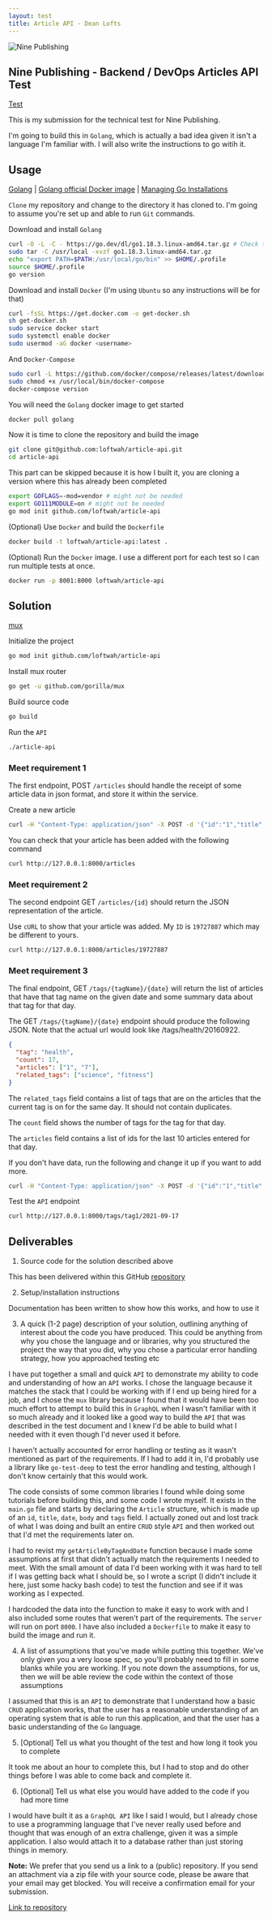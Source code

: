 ```yaml
---
layout: test
title: Article API - Dean Lofts
---
```


![Nine Publishing](https://repository-images.githubusercontent.com/504058214/88657ffb-1213-4d40-b0b8-be00dbed134f)

## Nine Publishing - Backend / DevOps Articles API Test

[Test](https://ffxblue.github.io/interview-tests/test/article-api/)

This is my submission for the technical test for Nine Publishing.

I'm going to build this in `Golang`, which is actually a bad idea given it isn't a language I'm familiar with. I will also write the instructions to go witih it.

## Usage

[Golang](https://go.dev/doc/install) | [Golang official Docker image](https://hub.docker.com/_/golang) | [Managing Go Installations](https://go.dev/doc/manage-install)

`Clone` my repository and change to the directory it has cloned to. I'm going to assume you're set up and able to run `Git` commands.

Download and install `Golang`

```bash
curl -O -L -C - https://go.dev/dl/go1.18.3.linux-amd64.tar.gz # Check the latest version here: https://golang.org/dl/
sudo tar -C /usr/local -xvzf go1.18.3.linux-amd64.tar.gz
echo "export PATH=$PATH:/usr/local/go/bin" >> $HOME/.profile
source $HOME/.profile
go version
```

Download and install `Docker` (I'm using `Ubuntu` so any instructions will be for that)

```bash
curl -fsSL https://get.docker.com -o get-docker.sh
sh get-docker.sh
sudo service docker start
sudo systemctl enable docker
sudo usermod -aG docker <username>
```

And `Docker-Compose`

```bash
sudo curl -L https://github.com/docker/compose/releases/latest/download/docker-compose-$(uname -s)-$(uname -m) -o /usr/local/bin/docker-compose
sudo chmod +x /usr/local/bin/docker-compose
docker-compose version
```

You will need the `Golang` docker image to get started

```bash
docker pull golang
```

Now it is time to clone the repository and build the image

```bash
git clone git@github.com:loftwah/article-api.git
cd article-api
```

This part can be skipped because it is how I built it, you are cloning a version where this has already been completed

```bash
export GOFLAGS=-mod=vendor # might not be needed
export GO111MODULE=on # might not be needed
go mod init github.com/loftwah/article-api
```

(Optional) Use `Docker` and build the `Dockerfile`

```bash
docker build -t loftwah/article-api:latest .
```

(Optional) Run the `Docker` image. I use a different port for each test so I can run multiple tests at once.

```bash
docker run -p 8001:8000 loftwah/article-api
```

## Solution

[mux](https://github.com/gorilla/mux)

Initialize the project

```bash
go mod init github.com/loftwah/article-api
```

Install mux router

```bash
go get -u github.com/gorilla/mux
```

Build source code

```bash
go build
```

Run the `API`

```bash
./article-api
```

### Meet requirement 1

The first endpoint, POST `/articles` should handle the receipt of some article data in json format, and store it within the service.

Create a new article

```bash
curl -H "Content-Type: application/json" -X POST -d '{"id":"1","title":"Article Three","date":"2021-09-17","body":"This is the body of article three","tags":["tag1","tag2","tag3"]}' http://127.0.0.1:8000/articles
```

You can check that your article has been added with the following command

```bash
curl http://127.0.0.1:8000/articles
```

### Meet requirement 2

The second endpoint GET `/articles/{id}` should return the JSON representation of the article.

Use `cURL` to show that your article was added. My `ID` is `19727887` which may be different to yours.

```bash
curl http://127.0.0.1:8000/articles/19727887
```

### Meet requirement 3

The final endpoint, GET `/tags/{tagName}/{date}` will return the list of articles that have that tag name on the given date and some summary data about that tag for that day.

The GET `/tags/{tagName}/{date}` endpoint should produce the following JSON. Note that the actual url would look like /tags/health/20160922.

```json
{
  "tag": "health",
  "count": 17,
  "articles": ["1", "7"],
  "related_tags": ["science", "fitness"]
}
```

The `related_tags` field contains a list of tags that are on the articles that the current tag is on for the same day. It should not contain duplicates.

The `count` field shows the number of tags for the tag for that day.

The `articles` field contains a list of ids for the last 10 articles entered for that day.

If you don't have data, run the following and change it up if you want to add more.

```bash
curl -H "Content-Type: application/json" -X POST -d '{"id":"1","title":"Article Four","date":"2021-09-17","body":"This is the body of article four","tags":["tag1","tag2","tag3"]}' http://127.0.0.1:8000/articles
```

Test the `API` endpoint

```bash
curl http://127.0.0.1:8000/tags/tag1/2021-09-17
```

## Deliverables

1. Source code for the solution described above

This has been delivered within this GitHub [repository](https://github.com/loftwah/article-api)

2. Setup/installation instructions

Documentation has been written to show how this works, and how to use it

3. A quick (1-2 page) description of your solution, outlining anything of interest about the code you have produced. This could be anything from why you chose the language and or libraries, why you structured the project the way that you did, why you chose a particular error handling strategy, how you approached testing etc

I have put together a small and quick `API` to demonstrate my ability to code and understanding of how an `API` works. I chose the language because it matches the stack that I could be working with if I end up being hired for a job, and I chose the `mux` library because I found that it would have been too much effort to attempt to build this in `GraphQL` when I wasn't familiar with it so much already and it looked like a good way to build the `API` that was described in the test document and I knew I'd be able to build what I needed with it even though I'd never used it before.

I haven't actually accounted for error handling or testing as it wasn't mentioned as part of the requirements. If I had to add it in, I'd probably use a library like `go-test-deep` to test the error handling and testing, although I don't know certainly that this would work.

The code consists of some common libraries I found while doing some tutorials before building this, and some code I wrote myself. It exists in the `main.go` file and starts by declaring the `Article` structure, which is made up of an `id`, `title`, `date`, `body` and `tags` field. I actually zoned out and lost track of what I was doing and built an entire `CRUD` style `API` and then worked out that I'd met the requirements later on.

I had to revist my `getArticleByTagAndDate` function because I made some assumptions at first that didn't actually match the requirements I needed to meet. With the small amount of data I'd been working with it was hard to tell if I was getting back what I should be, so I wrote a script (I didn't include it here, just some hacky bash code) to test the function and see if it was working as I expected.

I hardcoded the data into the function to make it easy to work with and I also included some routes that weren't part of the requirements. The `server` will run on port `8000`. I have also included a `Dockerfile` to make it easy to build the image and run it.

4. A list of assumptions that you've made while putting this together. We've only given you a very loose spec, so you'll probably need to fill in some blanks while you are working. If you note down the assumptions, for us, then we will be able review the code within the context of those assumptions

I assumed that this is an `API` to demonstrate that I understand how a basic `CRUD` application works, that the user has a reasonable understanding of an operating system that is able to run this application, and that the user has a basic understanding of the `Go` language.

5. [Optional] Tell us what you thought of the test and how long it took you to complete

It took me about an hour to complete this, but I had to stop and do other things before I was able to come back and complete it.

6. [Optional] Tell us what else you would have added to the code if you had more time

I would have built it as a `GraphQL API` like I said I would, but I already chose to use a programming language that I've never really used before and thought that was enough of an extra challenge, given it was a simple application. I also would attach it to a database rather than just storing things in memory.

**Note:** We prefer that you send us a link to a (public) repository. If you send an attachment via a zip file with your source code, please be aware that your email may get blocked. You will receive a confirmation email for your submission.

[Link to repository](https://github.com/loftwah/article-api)
